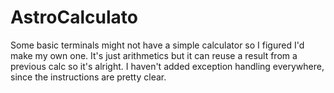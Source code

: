 # AstroCalculato
Some basic terminals might not have a simple calculator so I figured I'd make my own one. It's just arithmetics but it can reuse a result from a previous calc so it's alright. I haven't added exception handling everywhere, since the instructions are pretty clear.
